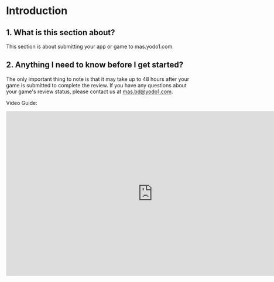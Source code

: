 # Introduction

## 1. What is this section about?

This section  is about submitting your app or game to mas.yodo1.com. 

## 2. Anything I need to know before I get started?

The only important thing to note is that it may take up to 48 hours after your game is submitted to complete the review. If you have any questions about your game's review status, please contact us at mas.bd@yodo1.com.

Video Guide:

<iframe 
    width="800" 
    height="450" 
    src="https://www.loom.com/share/c03d4cd46eae4328887ac9ad4a47375a"
    frameborder="0" 
    allowfullscreen>
</iframe>
